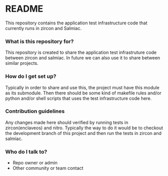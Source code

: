 # README #

This repository contains the application test infrastructure code that currently runs in zircon and Salmiac.

### What is this repository for? ###

This repository is created to share the application test infrastruture code between zircon and salmiac. In future we can also use it to share between similar projects.
### How do I get set up? ###

Typically in order to share and use this, the project must have this module as its submodule. Then there should be some kind of makefile rules
and/or python and/or shell scripts that uses the test infrastructure code here. 
### Contribution guidelines ###

Any changes made here should verified by running tests in zircon(enclaveos) and nitro. Typically the way to do it would be to checkout the 
development branch of this project and then run the tests in zircon and salmiac. 
### Who do I talk to? ###

* Repo owner or admin
* Other community or team contact
